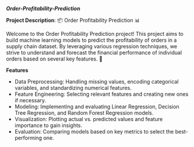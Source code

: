 ***Order-Profitability-Prediction***

**Project Description**: 
📦 Order Profitability Prediction 📊

Welcome to the Order Profitability Prediction project! This project aims to build machine learning models to predict the profitability of orders in a supply chain dataset. By leveraging various regression techniques, we strive to understand and forecast the financial performance of individual orders based on several key features. 🚀

**Features**
- Data Preprocessing: Handling missing values, encoding categorical variables, and standardizing numerical features.
- Feature Engineering: Selecting relevant features and creating new ones if necessary.
- Modeling: Implementing and evaluating Linear Regression, Decision Tree Regression, and Random Forest Regression models.
- Visualization: Plotting actual vs. predicted values and feature importance to gain insights.
- Evaluation: Comparing models based on key metrics to select the best-performing one.
